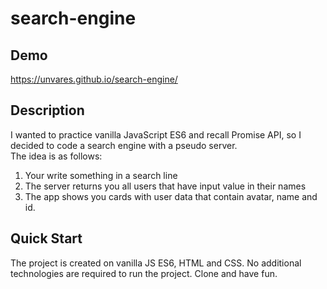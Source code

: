 # search-engine
## Demo
https://unvares.github.io/search-engine/

## Description
I wanted to practice vanilla JavaScript ES6 and recall Promise API, so I decided to code a search engine with a pseudo server. \
The idea is as follows:
1) Your write something in a search line
2) The server returns you all users that have input value in their names
3) The app shows you cards with user data that contain avatar, name and id.

## Quick Start
The project is created on vanilla JS ES6, HTML and CSS. No additional technologies are required to run the project. Clone and have fun.
